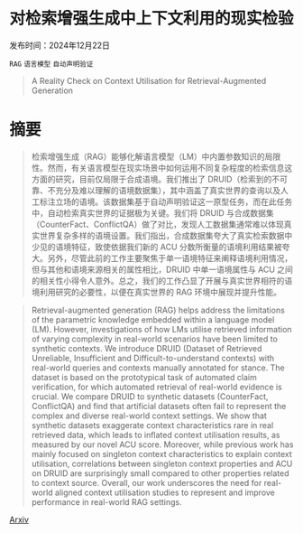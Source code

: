 # 对检索增强生成中上下文利用的现实检验

发布时间：2024年12月22日

`RAG` `语言模型` `自动声明验证`

> A Reality Check on Context Utilisation for Retrieval-Augmented Generation

# 摘要

> 检索增强生成（RAG）能够化解语言模型（LM）中内置参数知识的局限性。然而，有关语言模型在现实场景中如何运用不同复杂程度的检索信息这方面的研究，目前仅局限于合成语境。我们推出了 DRUID（检索到的不可靠、不充分及难以理解的语境数据集），其中涵盖了真实世界的查询以及人工标注立场的语境。该数据集基于自动声明验证这一原型任务，而在此任务中，自动检索真实世界的证据极为关键。我们将 DRUID 与合成数据集（CounterFact、ConflictQA）做了对比，发现人工数据集通常难以体现真实世界复杂多样的语境设置。我们指出，合成数据集夸大了真实检索数据中少见的语境特征，致使依据我们新的 ACU 分数所衡量的语境利用结果被夸大。另外，尽管此前的工作主要聚焦于单一语境特征来阐释语境利用情况，但与其他和语境来源相关的属性相比，DRUID 中单一语境属性与 ACU 之间的相关性小得令人意外。总之，我们的工作凸显了开展与真实世界相符的语境利用研究的必要性，以便在真实世界的 RAG 环境中展现并提升性能。

> Retrieval-augmented generation (RAG) helps address the limitations of the parametric knowledge embedded within a language model (LM). However, investigations of how LMs utilise retrieved information of varying complexity in real-world scenarios have been limited to synthetic contexts. We introduce DRUID (Dataset of Retrieved Unreliable, Insufficient and Difficult-to-understand contexts) with real-world queries and contexts manually annotated for stance. The dataset is based on the prototypical task of automated claim verification, for which automated retrieval of real-world evidence is crucial. We compare DRUID to synthetic datasets (CounterFact, ConflictQA) and find that artificial datasets often fail to represent the complex and diverse real-world context settings. We show that synthetic datasets exaggerate context characteristics rare in real retrieved data, which leads to inflated context utilisation results, as measured by our novel ACU score. Moreover, while previous work has mainly focused on singleton context characteristics to explain context utilisation, correlations between singleton context properties and ACU on DRUID are surprisingly small compared to other properties related to context source. Overall, our work underscores the need for real-world aligned context utilisation studies to represent and improve performance in real-world RAG settings.

[Arxiv](https://arxiv.org/abs/2412.17031)